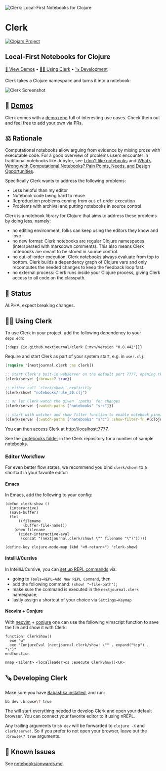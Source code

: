 ![Clerk: Local-First Notebooks for Clojure](https://cdn.nextjournal.com/data/QmQfj66AwEThMukaNiAcvKuBxTo1oF8XYmUH8ewbG8aXqy?filename=Clerk-GitHub.png&content-type=image/png)

# Clerk

[![Clojars Project](https://img.shields.io/clojars/v/io.github.nextjournal/clerk.svg)](https://clojars.org/io.github.nextjournal/clerk)

## Local-First Notebooks for Clojure

[🎪 View Demos](http://nextjournal.github.io/clerk-demo/) •
[👩‍🎨 Using Clerk](#-using-clerk) •
[🪚 Development](#-developing-clerk)

Clerk takes a Clojure namespace and turns it into a notebook:

![Clerk Screenshot](https://nextjournal.com/data/QmdHmfSEZWqRwsFSDju4nLqgfVukYb3UCVp6AFGk1JcrCH?content-type=image/png&node-id=2bf0921f-0943-43c7-baaa-5c1a59937f40&filename=CleanShot%202021-07-01%20at%2012.48.22@2x.png&node-kind=file)

## 🎪 [Demos](http://nextjournal.github.io/clerk-demo/)

Clerk comes with a [demo repo](https://github.com/nextjournal/clerk-demo/) full of interesting use cases. Check them out and feel free to add your own via PRs.

## ⚖️ Rationale

Computational notebooks allow arguing from evidence by mixing prose with executable code. For a good overview of problems users encounter in traditional notebooks like Jupyter, see [I don't like notebooks](https://www.youtube.com/watch?v=7jiPeIFXb6U) and [What’s Wrong with Computational Notebooks? Pain Points, Needs, and Design Opportunities](https://web.eecs.utk.edu/\~azh/pubs/Chattopadhyay2020CHI_NotebookPainpoints.pdf).

Specifically Clerk wants to address the following problems:

* Less helpful than my editor
* Notebook code being hard to reuse
* Reproduction problems coming from out-of-order execution
* Problems with archival and putting notebooks in source control

Clerk is a notebook library for Clojure that aims to address these problems by doing less, namely:

* no editing environment, folks can keep using the editors they know and love
* no new format: Clerk notebooks are regular Clojure namespaces (interspersed with markdown comments). This also means Clerk notebooks are meant to be stored in source control.
* no out-of-order execution: Clerk notebooks always evaluate from top to bottom. Clerk builds a dependency graph of Clojure vars and only recomputes the needed changes to keep the feedback loop fast.
* no external process: Clerk runs inside your Clojure process, giving Clerk access to all code on the classpath.

## 🚦 Status
ALPHA, expect breaking changes.

## 👩‍🎨 Using Clerk

To use Clerk in your project, add the following dependency to your `deps.edn`:

```edn
{:deps {io.github.nextjournal/clerk {:mvn/version "0.8.442"}}}
```

Require and start Clerk as part of your system start, e.g. in `user.clj`:

```clojure
(require '[nextjournal.clerk :as clerk])

;; start Clerk's buit-in webserver on the default port 7777, opening the browser when done
(clerk/serve! {:browse? true})

;; either call `clerk/show!` explicitly
(clerk/show! "notebooks/rule_30.clj")

;; or let Clerk watch the given `:paths` for changes
(clerk/serve! {:watch-paths ["notebooks" "src"]})

;; start with watcher and show filter function to enable notebook pinning
(clerk/serve! {:watch-paths ["notebooks" "src"] :show-filter-fn #(clojure.string/starts-with? % "notebooks")})

```

You can then access Clerk at <http://localhost:7777>.

See the [/notebooks folder](https://github.com/nextjournal/clerk/tree/main/notebooks) in the Clerk repository for a number of sample notebooks.

### Editor Workflow

For even better flow states, we recommend you bind `clerk/show!` to a shortcut in your favorite editor:

#### Emacs

In Emacs, add the following to your config:

```elisp
(defun clerk-show ()
  (interactive)
  (save-buffer)
  (let
      ((filename
        (buffer-file-name)))
    (when filename
      (cider-interactive-eval
       (concat "(nextjournal.clerk/show! \"" filename "\")")))))

(define-key clojure-mode-map (kbd "<M-return>") 'clerk-show)
```

#### IntelliJ/Cursive

In IntelliJ/Cursive, you can [set up REPL commands](https://cursive-ide.com/userguide/repl.html#repl-commands) via:

* going to `Tools→REPL→Add New REPL Command`, then
* add the following command: `(show! "~file-path")`;
* make sure the command is executed in the `nextjournal.clerk` namespace;
* lastly assign a shortcut of your choice via `Settings→Keymap`

#### Neovim + Conjure

With [neovim](https://neovim.io/) + [conjure](https://github.com/Olical/conjure/) one can use the following vimscript function to save the file and show it with Clerk:

```
function! ClerkShow()
  exe "w"
  exe "ConjureEval (nextjournal.clerk/show! \"" . expand("%:p") . "\")"
endfunction

nmap <silent> <localleader>cs :execute ClerkShow()<CR>
```

## 🪚 Developing Clerk
Make sure you have [Babashka installed](https://github.com/babashka/babashka#installation), and run:

```bash
bb dev :browse\? true
```

The will start everything needed to develop Clerk and open your
default browser. You can connect your favorite editor to it using nREPL.

Any trailing arguments to `bb dev` will be forwarded to `clojure -X`
and `clerk/serve!`. So if you prefer to not open your browser, leave 
out the `:browse\? true` arguments.

## 🐞 Known Issues

See [notebooks/onwards.md](https://github.com/nextjournal/clerk/blob/main/notebooks/onwards.md).

